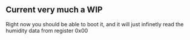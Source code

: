## Current very much a WIP
Right now you should be able to boot it, and it will just infinetly read the humidity data from register 0x00
 
